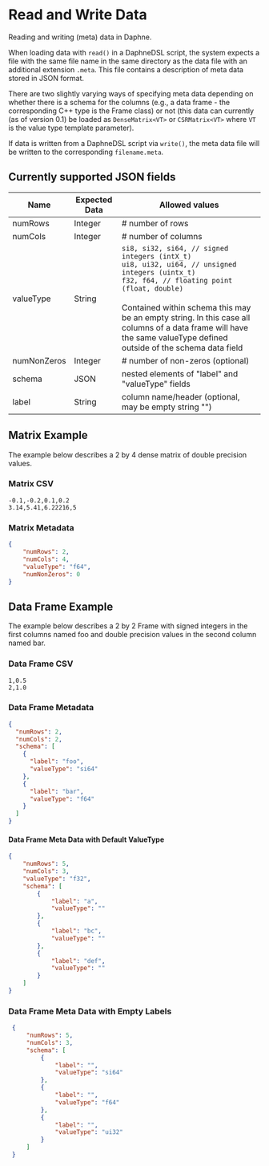 <!--
Copyright 2023 The DAPHNE Consortium

Licensed under the Apache License, Version 2.0 (the "License");
you may not use this file except in compliance with the License.
You may obtain a copy of the License at

    http://www.apache.org/licenses/LICENSE-2.0

Unless required by applicable law or agreed to in writing, software
distributed under the License is distributed on an "AS IS" BASIS,
WITHOUT WARRANTIES OR CONDITIONS OF ANY KIND, either express or implied.
See the License for the specific language governing permissions and
limitations under the License.
-->

# Read and Write Data

Reading and writing (meta) data in Daphne.

When loading data with ``read()`` in a DaphneDSL script, the system expects a file with the same file name in the same
directory as the data file with an additional extension ``.meta``. This file contains a description of meta data stored
in JSON format.

There are two slightly varying ways of specifying meta data depending on whether there is a schema for the columns (e.g.,
a data frame - the corresponding C++ type is the Frame class) or not (this data can currently (as of version 0.1) be
loaded as `DenseMatrix<VT>` or `CSRMatrix<VT>` where `VT` is the value type template parameter).

If data is written from a DaphneDSL script via ``write()``, the meta data file will be written to the corresponding ``filename.meta``.

## Currently supported JSON fields

| Name        | Expected Data | Allowed values                                                                                                                                                                                                                                                                                                                               |
|-------------|---------------|----------------------------------------------------------------------------------------------------------------------------------------------------------------------------------------------------------------------------------------------------------------------------------------------------------------------------------------------|
| numRows     | Integer       | # number of rows                                                                                                                                                                                                                                                                                                                             |
| numCols     | Integer       | # number of columns                                                                                                                                                                                                                                                                                                                          |
| valueType   | String        | ``si8, si32, si64, // signed integers (intX_t)``<br />``ui8, ui32, ui64, // unsigned integers (uintx_t)``<br />``f32, f64, // floating point (float, double)``<br /><br/>Contained within schema this may be an empty string. In this case all columns of a data frame will have the same valueType defined outside of the schema data field |
| numNonZeros | Integer       | # number of non-zeros (optional)                                                                                                                                                                                                                                                                                                             |
| schema      | JSON          | nested elements of "label" and "valueType" fields                                                                                                                                                                                                                                                                                            |
| label       | String        | column name/header (optional, may be empty string "")                                                                                                                                                                                                                                                                                        |

## Matrix Example

The example below describes a 2 by 4 dense matrix of double precision values.

### Matrix CSV

```text
-0.1,-0.2,0.1,0.2
3.14,5.41,6.22216,5
```

### Matrix Metadata

```json
{
    "numRows": 2,
    "numCols": 4,
    "valueType": "f64",
    "numNonZeros": 0
}
```

## Data Frame Example

The example below describes a 2 by 2 Frame with signed integers in the first columns named foo and double precision 
values in the second column named bar.

### Data Frame CSV

```text
1,0.5
2,1.0
```

### Data Frame Metadata

```json
{
  "numRows": 2,
  "numCols": 2,
  "schema": [
    {
      "label": "foo",
      "valueType": "si64"
    },
    {
      "label": "bar",
      "valueType": "f64"
    }
  ]
}
```

#### Data Frame Meta Data with Default ValueType

```json
{
    "numRows": 5,
    "numCols": 3,
    "valueType": "f32",
    "schema": [
        {
            "label": "a",
            "valueType": ""
        },
        {
            "label": "bc",
            "valueType": ""
        },
        {
            "label": "def",
            "valueType": ""
        }
    ]    
}
```

### Data Frame Meta Data with Empty Labels

```json
 {
     "numRows": 5,
     "numCols": 3,
     "schema": [
         {
             "label": "",
             "valueType": "si64"
         },
         {
             "label": "",
             "valueType": "f64"
         },
         {
             "label": "",
             "valueType": "ui32"
         }
     ]
 }
```
